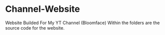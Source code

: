 # Channel-Website
Website Builded For My YT Channel (Bloomface)
Within the folders are the source code for the website.
